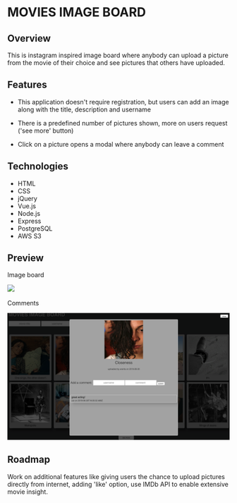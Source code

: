 # MOVIES IMAGE BOARD


## Overview

This is instagram inspired image board where anybody can upload a picture from the movie of their choice and see pictures that others have uploaded. 

## Features

-   This application doesn't require registration, but users can add an image along with the title, description and username

-   There is a predefined number of pictures shown, more on users request ('see more' button)

- Click on a picture opens a modal where anybody can leave a comment 

## Technologies

-   HTML
-   CSS
-   jQuery
- Vue.js
- Node.js
- Express 
- PostgreSQL
- AWS S3


## Preview

Image board 

![](imageboard.png)

Comments

![](imageboard-comment.png)


## Roadmap

Work on additional features like giving users the chance to upload pictures directly from internet, adding 'like' option, use IMDb API to enable extensive movie insight. 